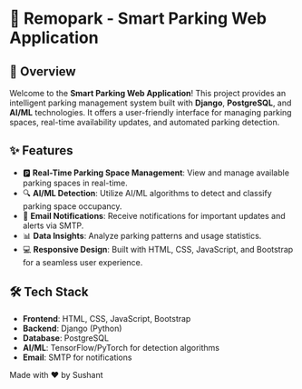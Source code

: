 # 🚗 Remopark - Smart Parking Web Application

## 🚀 Overview

Welcome to the **Smart Parking Web Application**! This project provides an intelligent parking management system built with **Django**, **PostgreSQL**, and **AI/ML** technologies. It offers a user-friendly interface for managing parking spaces, real-time availability updates, and automated parking detection.

## ✨ Features

* 🅿️ **Real-Time Parking Space Management**: View and manage available parking spaces in real-time.
* 🔍 **AI/ML Detection**: Utilize AI/ML algorithms to detect and classify parking space occupancy.
* 📧 **Email Notifications**: Receive notifications for important updates and alerts via SMTP.
* 📊 **Data Insights**: Analyze parking patterns and usage statistics.
* 💻 **Responsive Design**: Built with HTML, CSS, JavaScript, and Bootstrap for a seamless user experience.

## 🛠️ Tech Stack

* **Frontend**: HTML, CSS, JavaScript, Bootstrap
* **Backend**: Django (Python)
* **Database**: PostgreSQL
* **AI/ML**: TensorFlow/PyTorch for detection algorithms
* **Email**: SMTP for notifications

Made with ❤️ by Sushant
